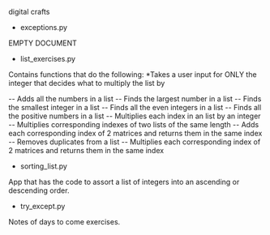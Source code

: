 
digital crafts

- exceptions.py

EMPTY DOCUMENT

- list_exercises.py

Contains functions that do the following:
*Takes a user input for ONLY the integer that decides what to multiply the list by 

-- Adds all the numbers in a list
-- Finds the largest number in a list
-- Finds the smallest integer in a list
-- Finds all the even integers in a list
-- Finds all the positive numbers in a list
-- Multiplies each index in an list by an integer
-- Multiplies corresponding indexes of two lists of the same length
-- Adds each corresponding index of 2 matrices and returns them in the same index
-- Removes duplicates from a list
-- Multiplies each corresponding index of 2 matrices and returns them in the same index

- sorting_list.py

App that has the code to assort a list of integers into an ascending or descending order.

- try_except.py

Notes of days to come exercises.

